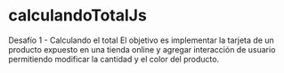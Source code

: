 # calculandoTotalJs
Desafío 1 - Calculando el total
El objetivo es implementar la tarjeta de un producto expuesto en una tienda online y agregar
interacción de usuario permitiendo modificar la cantidad y el color del producto.

